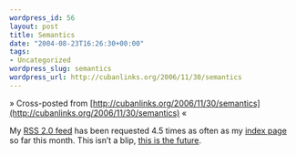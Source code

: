 ```yaml
--- 
wordpress_id: 56
layout: post
title: Semantics
date: "2004-08-23T16:26:30+00:00"
tags: 
- Uncategorized
wordpress_slug: semantics
wordpress_url: http://cubanlinks.org/2006/11/30/semantics
---
```

&raquo; Cross-posted from [http://cubanlinks.org/2006/11/30/semantics](http://cubanlinks.org/2006/11/30/semantics) &laquo;

<p>My <a href="/blog/post.xml"><span class="caps">RSS 2</span>.0 feed</a> has been requested 4.5 times as often as my <a href="/blog/post.html">index page</a> so far this month.  This isn&#8217;t a blip, <a href="http://www.google.com/search?hl=en&#38;ie=UTF-8&#38;q=%22semantic+web%22&#38;btnG=Google+Search">this is the future</a>.</p>
